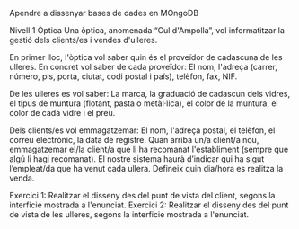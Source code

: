 Apendre a dissenyar bases de dades en MOngoDB

Nivell 1
Òptica
Una òptica, anomenada “Cul d'Ampolla”, vol informatitzar la gestió dels clients/es i vendes d'ulleres.

En primer lloc, l'òptica vol saber quin és el proveïdor de cadascuna de les ulleres. En concret vol saber de cada proveïdor: El nom, l'adreça (carrer, número, pis, porta, ciutat, codi postal i país), telèfon, fax, NIF.

De les ulleres es vol saber: La marca, la graduació de cadascun dels vidres, el tipus de muntura (flotant, pasta o metàl·lica), el color de la muntura, el color de cada vidre i el preu.

Dels clients/es vol emmagatzemar: El nom, l'adreça postal, el telèfon, el correu electrònic, la data de registre.
Quan arriba un/a client/a nou, emmagatzemar el/la client/a que li ha recomanat l'establiment (sempre que algú li hagi recomanat).
El nostre sistema haurà d’indicar qui ha sigut l’empleat/da que ha venut cada ullera. Defineix quin dia/hora es realitza la venda.

Exercici 1: Realitzar el disseny des del punt de vista del client, segons la interficie mostrada a l'enunciat.
Exercici 2: Realitzar el disseny des del punt de vista de les ulleres, segons la interficie mostrada a l'enunciat.
